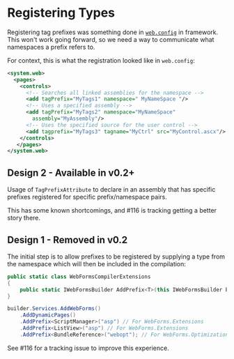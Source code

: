 # Registering Types

Registering tag prefixes was something done in [`web.config`](https://learn.microsoft.com/dotnet/api/system.web.configuration.tagprefixinfo) in framework. This won't work going forward, so we need a way to communicate what namespaces a prefix refers to.

For context, this is what the registration looked like in `web.config`:

```xml
<system.web>  
  <pages>  
    <controls>  
      <!-- Searches all linked assemblies for the namespace -->  
      <add tagPrefix="MyTags1" namespace=" MyNameSpace "/>  
      <!-- Uses a specified assembly -->  
      <add tagPrefix="MyTags2" namespace="MyNameSpace"   
        assembly="MyAssembly"/>  
      <!-- Uses the specified source for the user control -->  
      <add tagprefix="MyTags3" tagname="MyCtrl" src="MyControl.ascx"/>  
    </controls>  
   </pages>  
</system.web>
```

## Design 2 - Available in v0.2+

Usage of `TagPrefixAttribute` to declare in an assembly that has specific prefixes registered for specific prefix/namespace pairs.

This has some known shortcomings, and #116 is tracking getting a better story there.

## Design 1 - Removed in v0.2

The initial step is to allow prefixes to be registered by supplying a type from the namespace which will then be included in the compilation:

```cs
public static class WebFormsCompilerExtensions
{
    public static IWebFormsBuilder AddPrefix<T>(this IWebFormsBuilder builder, string prefix);
}

builder.Services.AddWebForms()
    .AddDynamicPages()
    .AddPrefix<ScriptManager>("asp") // For WebForms.Extensions
    .AddPrefix<ListView>("asp") // For WebForms.Extensions
    .AddPrefix<BundleReference>("webopt"); // For WebForms.Optimization
```

See #116 for a tracking issue to improve this experience.
